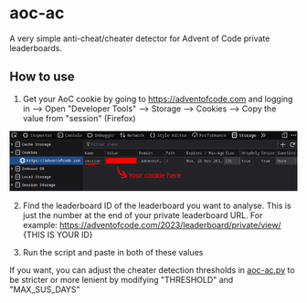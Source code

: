 # aoc-ac

A very simple anti-cheat/cheater detector for Advent of Code private leaderboards.

## How to use

1. Get your AoC cookie by going to https://adventofcode.com and logging in --> Open "Developer Tools" --> Storage --> Cookies --> Copy the value from "session" (Firefox)

![](aoc-ac-cookie.png)

2. Find the leaderboard ID of the leaderboard you want to analyse. This is just the number at the end of your private leaderboard URL. For example: https://adventofcode.com/2023/leaderboard/private/view/ {THIS IS YOUR ID}

3. Run the script and paste in both of these values

If you want, you can adjust the cheater detection thresholds in [aoc-ac.py](aoc-ac.py) to be stricter or more lenient by modifying "THRESHOLD" and "MAX_SUS_DAYS"
